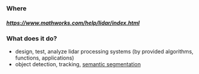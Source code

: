 ### Where
##### https://www.mathworks.com/help/lidar/index.html

### What does it do?
* design, test, analyze lidar processing systems (by provided algorithms, functions, applications)
* object detection, tracking, [semantic segmentation](SLAM-Project/Ref/Vocabulary&Terms.md)
